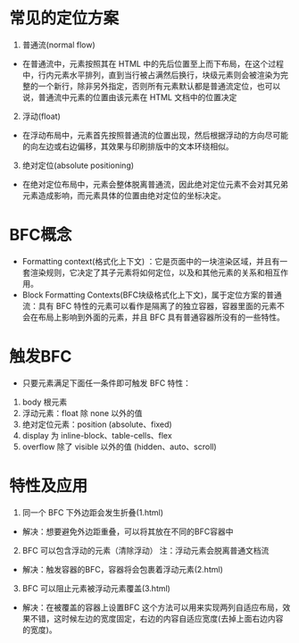 # 常见的定位方案
1. 普通流(normal flow)
- 在普通流中，元素按照其在 HTML 中的先后位置至上而下布局，在这个过程中，行内元素水平排列，直到当行被占满然后换行，块级元素则会被渲染为完整的一个新行，除非另外指定，否则所有元素默认都是普通流定位，也可以说，普通流中元素的位置由该元素在 HTML 文档中的位置决定
2. 浮动(float)
- 在浮动布局中，元素首先按照普通流的位置出现，然后根据浮动的方向尽可能的向左边或右边偏移，其效果与印刷排版中的文本环绕相似。
3. 绝对定位(absolute positioning)
- 在绝对定位布局中，元素会整体脱离普通流，因此绝对定位元素不会对其兄弟元素造成影响，而元素具体的位置由绝对定位的坐标决定。

# BFC概念
- Formatting context(格式化上下文) ：它是页面中的一块渲染区域，并且有一套渲染规则，它决定了其子元素将如何定位，以及和其他元素的关系和相互作用。
- Block Formatting Contexts(BFC块级格式化上下文)，属于定位方案的普通流：具有 BFC 特性的元素可以看作是隔离了的独立容器，容器里面的元素不会在布局上影响到外面的元素，并且 BFC 具有普通容器所没有的一些特性。

# 触发BFC
- 只要元素满足下面任一条件即可触发 BFC 特性：
1. body 根元素
2. 浮动元素：float 除 none 以外的值
3. 绝对定位元素：position (absolute、fixed)
4. display 为 inline-block、table-cells、flex
5. overflow 除了 visible 以外的值 (hidden、auto、scroll)

# 特性及应用
1. 同一个 BFC 下外边距会发生折叠(1.html)
- 解决：想要避免外边距重叠，可以将其放在不同的BFC容器中

2. BFC 可以包含浮动的元素（清除浮动）
注：浮动元素会脱离普通文档流
- 解决：触发容器的BFC，容器将会包裹着浮动元素(2.html)

3. BFC 可以阻止元素被浮动元素覆盖(3.html)
- 解决：在被覆盖的容器上设置BFC
这个方法可以用来实现两列自适应布局，效果不错，这时候左边的宽度固定，右边的内容自适应宽度(去掉上面右边内容的宽度)。
